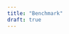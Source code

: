```yaml
---
title: "Benchmark"
draft: true
---
```


<p>
    <div id="configuration"></div>
</p>
<br/>
<p>
    <div style="display: table; width: 100%;">
        <div style="display: table-row;">
            <div style="display: table-cell; width: 50%;"><canvas id="executiontime" /></div>
            <div style="display: table-cell; width: 50%;"><canvas id="agentinitializetime" /></div>
        </div>
        <div style="display: table-row;">
            <div style="display: table-cell; width: 50%"><canvas id="cycletimedistribution" /></div>    
            <div style="display: table-cell; width: 50%"><canvas id="memoryconsumption" /></div>
        </div>
    </div>
</p>    

<script>
// http://bootstrap-table.wenzhixin.net.cn/getting-started/
// https://github.com/datavisyn/chartjs-chart-boxplot

const colormapid = "rainbow-soft";
const timescaling = function(t) { return t / 1000000 };
const memoryscaling = function(m) { return m / Math.pow(1024, 2); };
const timebyloggingrate = function(t,r) { return t * r / 1000; };
const statisticobject = function(o) {
    const diff = o["max"] - o["min"];
    return {
        min: timescaling( o["min"] ),
        max: timescaling( o["max"] ),
        median: timescaling( o["50-percentile"] || (0.5*diff) ),
        q1: timescaling( o["25-percentile"] || (0.25*diff) ),
        q3: timescaling( o["75-percentile"] || (0.75*diff) )
    }
};

const timeplot = function( dom, frame, title, inputdata, yticklabel, bordercolor, backgroundcolor, linecolor ) {
    new Chart(jQuery( dom ), {
        type: "boxplot",
        data: {
            labels: inputdata.scenariosize.map( n => Object.values(n).reduce((x, y) => x + y, 0) ),
            datasets: [{
                borderColor: Array.apply(null, Array(inputdata.time[frame].length)).map(function() { return bordercolor || "rgba(125,125,255,1)" }),
                backgroundColor: Array.apply(null, Array(inputdata.time[frame].length)).map(function() { return backgroundcolor || "rgba(125,125,255,0.35)" }),
                data: inputdata.time[frame].map( n => statisticobject(n) )
            }, {
                type: "line",
                data: inputdata.time[frame].map( n => timescaling( n.mean ) ),
                borderColor: [ ( linecolor || "rgba(0,0,0,0.5)" ) ],
                fill: false
            }]
        },
        options: {
            responsive: true,
            title: {
                display: true,
                text: title
            },
            legend: {
                position: "bottom"
            },
            scales: {
                xAxes: [{
                    scaleLabel: {
                        display: true,
                        labelString: "number of agents"
                    },
                }],
                yAxes: [{
                    type: "arrayLogarithmic",
                    scaleLabel: {
                        display: true,
                        labelString: "time in miliseconds"
                    },
                    ticks: {
                        beginAtZero: true,
                        callback: yticklabel || function(v, i) { return i % 3 ? "" : v.toFixed(2); }
                    }
                }]
            }
        }
    });
};

const memoryplot = function( dom, title, inputdata, yticklabel ) {
    new Chart(jQuery( dom ), {
        type: "line",
        data: {
            labels: Array.from(Array(inputdata.memory.totalmemory.length).keys()).map( n => timebyloggingrate(n, inputdata.configuration.memoryloggingrate).toFixed(0) ),
            datasets: [{
                label: "free memory",
                steppedLine: true,
                radius: 0,
                data: inputdata.memory.freememory.map( n => memoryscaling(n) ),
                fill: false,
                borderColor: [
                    "rgba(50,200,75,1)",
                ],
                borderWidth: 2
            },{
                label: "used memory",
                steppedLine: true,
                radius: 0,
                data: inputdata.memory.usedmemory.map( n => memoryscaling(n) ),
                fill: "-1",
                borderColor: [
                    "rgba(125,125,255,1)",
                ],
                borderWidth: 2
            },{
                label: "total memory",
                steppedLine: true,
                radius: 0,
                data: inputdata.memory.totalmemory.map( n => memoryscaling(n) ),
                fill: "-1",
                borderColor: [
                    "rgba(255,100,135,1)",
                ],
                borderWidth: 2
            }]
        },
        options: {
            responsive: true,
            title: {
                display: true,
                text: title
            },
            legend: {
                position: "bottom"
            },
            scales: {
                xAxes: [{
                    scaleLabel: {
                        display: true,
                        labelString: "benchmarking time in seconds"
                    },
                }],
                yAxes: [{
                    scaleLabel: {
                        display: true,
                        labelString: "memory in megabytes"
                    },
                    ticks: {
                        beginAtZero: true
                    }
                }]
            }
        }
    });
};

const cycleplot = function( dom, title, inputdata, yticklabel ) {

    const bordercolormap = colormap({ colormap: colormapid, format: "rgbaString", nshades: Object.keys(inputdata.time.cycle).length });
    const backgroundcolormap = colormap({ colormap: colormapid, format: "rgbaString", alpha: 0.35, nshades: Object.keys(inputdata.time.cycle).length }); 

    new Chart(jQuery( dom ), {
        type: "boxplot",
        data: {
            labels: inputdata.scenariosize.map( n => Object.values(n).reduce((x, y) => x + y, 0) ),
            datasets: Object.keys(inputdata.time.cycle[0])
                .map(function(i, idx) { 
                    return { 
                        label: i,
                        borderColor: Array.apply(null, Array(bordercolormap.length)).map(function() { return bordercolormap[idx] }),
                        backgroundColor: Array.apply(null, Array(backgroundcolormap.length)).map(function() { return backgroundcolormap[idx] }),
                        data: inputdata.time.cycle.map(n => n[i] ).map( n => statisticobject(n) )
                    } 
                } )
        },
        options: {
            responsive: true,
            title: {
                display: true,
                text: title
            },
            legend: {
                position: "bottom"
            },
            scales: {
                xAxes: [{
                    scaleLabel: {
                        display: true,
                        labelString: "number of agents"
                    },
                }],
                yAxes: [{
                    type: "arrayLogarithmic",
                    scaleLabel: {
                        display: true,
                        labelString: "time in miliseconds"
                    },
                    ticks: {
                        beginAtZero: true,
                        callback: yticklabel || function(v, i) { return i % 3 ? "" : v.toFixed(2); }
                    }
                }]
            }
        }
    });
};

const configurationtable = function( dom, inputdata ) {
    const l_runtimdata = inputdata.configuration.runtime.split( " " );
    jQuery( dom ).append(
        jQuery( "<table>" )
            .append( 
                jQuery( "<tr>" ).append( jQuery( "<th colspan=\"4\">" ).text( "Benchmark Configuration" ) )
             )
            .append(  
                jQuery( "<tr>" )
                    .append( jQuery( "<th>" ).text( "Machine Processors" ) )
                    .append( jQuery( "<td colspan=\"3\">" ).text( inputdata.configuration.processors ) ) 
            )
            .append(
                l_runtimdata[0].includes("synchronized")
                    ? jQuery( "<tr>" )
                        .append( jQuery( "<th>" ).text( "Runtime" ) )
                        .append( jQuery( "<td colspan=\"3\">" ).text( l_runtimdata[0] ) )
                    : jQuery( "<tr>" )
                        .append( jQuery( "<th>" ).text( "Runtime / Threadnumber" ) )
                        .append( jQuery( "<td colspan=\"1\">" ).text( l_runtimdata[0] ) )
                        .append( jQuery( "<td colspan=\"2\">" ).text( l_runtimdata[1] ) )       
            )             
            .append(                
                jQuery("<tr>")
                    .append( jQuery( "<th>" ).text( "Operating System" ) )
                    .append( jQuery( "<td>" ).text( inputdata.configuration.osname ) )
                    .append( jQuery( "<td>" ).text( inputdata.configuration.osversion ) )
                    .append( jQuery( "<td>" ).text( inputdata.configuration.osarchitecture ) )
            )
            .append(
                jQuery( "<tr>" )
                    .append( jQuery( "<th>" ).text( "Java System" ) )
                    .append( jQuery( "<td>" ).text( inputdata.configuration.vmvendor ) )
                    .append( jQuery( "<td>" ).text( inputdata.configuration.vmname ) )
                    .append( jQuery( "<td>" ).text( inputdata.configuration.javaversion + " (" + inputdata.configuration.vmversion + ")" ) )
            )
            .append(  
                jQuery( "<tr>" )
                    .append( jQuery( "<th>" ).text( "Iteration / Warm-Up / Execution" ) )
                    .append( jQuery( "<td>" ).text( inputdata.configuration.iteration ) )
                    .append( jQuery( "<td>" ).text( inputdata.configuration.warmup ) )
                    .append( jQuery( "<td>" ).text( inputdata.configuration.runs ) )
            )
            .append(
                jQuery( "<tr>" )
                    .append( jQuery( "<th>" ).text( "Runtime Arguments" ) )
                    .append( 
                        jQuery( "<td colspan=\"3\">" )
                            .append(
                                jQuery( "<ul>" ).html( inputdata.configuration.runtimearguments.map( n => "<li>" + n + "</li>" ) )
                            )
                    )
            )      
    );
};




jQuery.ajax({
        url: "/synchronizedcount5.json",
        crossDomain: true
    })
    .done(function(data) {
        console.log(data);

        configurationtable( "#configuration", data );
        timeplot( "#executiontime", "execution", "agent execution time", data );
        timeplot( "#agentinitializetime", "agentinitialize", "agent initializing time", data );
        cycleplot( "#cycletimedistribution", "agent cycle time distribution", data );
        memoryplot( "#memoryconsumption", "memory consumption", data );
    });    
</script>

